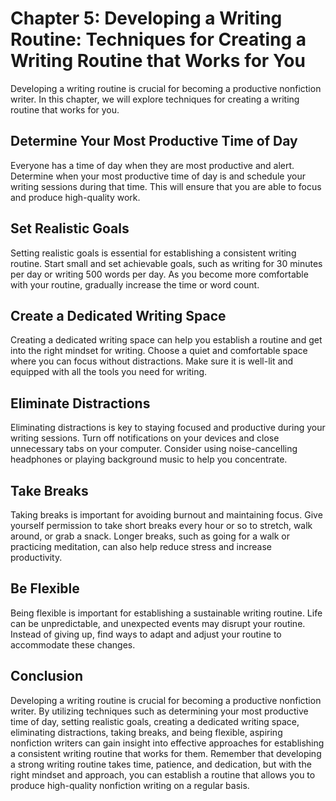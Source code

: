 Chapter 5: Developing a Writing Routine: Techniques for Creating a Writing Routine that Works for You
=====================================================================================================

Developing a writing routine is crucial for becoming a productive nonfiction writer. In this chapter, we will explore techniques for creating a writing routine that works for you.

Determine Your Most Productive Time of Day
------------------------------------------

Everyone has a time of day when they are most productive and alert. Determine when your most productive time of day is and schedule your writing sessions during that time. This will ensure that you are able to focus and produce high-quality work.

Set Realistic Goals
-------------------

Setting realistic goals is essential for establishing a consistent writing routine. Start small and set achievable goals, such as writing for 30 minutes per day or writing 500 words per day. As you become more comfortable with your routine, gradually increase the time or word count.

Create a Dedicated Writing Space
--------------------------------

Creating a dedicated writing space can help you establish a routine and get into the right mindset for writing. Choose a quiet and comfortable space where you can focus without distractions. Make sure it is well-lit and equipped with all the tools you need for writing.

Eliminate Distractions
----------------------

Eliminating distractions is key to staying focused and productive during your writing sessions. Turn off notifications on your devices and close unnecessary tabs on your computer. Consider using noise-cancelling headphones or playing background music to help you concentrate.

Take Breaks
-----------

Taking breaks is important for avoiding burnout and maintaining focus. Give yourself permission to take short breaks every hour or so to stretch, walk around, or grab a snack. Longer breaks, such as going for a walk or practicing meditation, can also help reduce stress and increase productivity.

Be Flexible
-----------

Being flexible is important for establishing a sustainable writing routine. Life can be unpredictable, and unexpected events may disrupt your routine. Instead of giving up, find ways to adapt and adjust your routine to accommodate these changes.

Conclusion
----------

Developing a writing routine is crucial for becoming a productive nonfiction writer. By utilizing techniques such as determining your most productive time of day, setting realistic goals, creating a dedicated writing space, eliminating distractions, taking breaks, and being flexible, aspiring nonfiction writers can gain insight into effective approaches for establishing a consistent writing routine that works for them. Remember that developing a strong writing routine takes time, patience, and dedication, but with the right mindset and approach, you can establish a routine that allows you to produce high-quality nonfiction writing on a regular basis.
